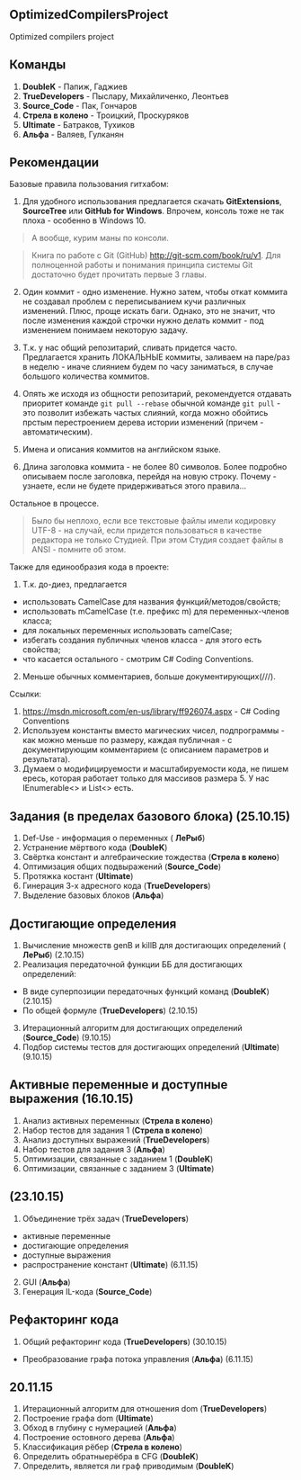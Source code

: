 ## OptimizedCompilersProject
Optimized compilers project

## Команды

1. __DoubleK__ - Папиж, Гаджиев
2. __TrueDevelopers__ - Пыслару, Михайличенко, Леонтьев
3. __Source_Code__ - Пак, Гончаров
4. __Стрела в колено__ - Троицкий, Проскуряков
5. __Ultimate__ - Батраков, Тухиков
6. __Альфа__ - Валяев, Гулканян


## Рекомендации
Базовые правила пользования гитхабом:

1. Для удобного использования предлагается скачать __GitExtensions__, __SourceTree__ или __GitHub for Windows__. Впрочем, консоль тоже не так плоха - особенно в Windows 10.

  > А вообще, курим маны по консоли.
  
  > Книга по работе с Git (GitHub) http://git-scm.com/book/ru/v1. Для полноценной работы и понимания принципа системы Git достаточно будет прочитать первые 3 главы.

2. Один коммит - одно изменение. Нужно затем, чтобы откат коммита не создавал проблем с переписыванием кучи различных изменений. Плюс, проще искать баги. Однако, это не значит, что после изменения каждой строчки нужно делать коммит - под изменением понимаем некоторую задачу.

3. Т.к. у нас общий репозитарий, сливать придется часто. Предлагается хранить ЛОКАЛЬНЫЕ коммиты, заливаем на паре/раз в неделю - иначе слиянием будем по часу заниматься, в случае большого количества коммитов.

4. Опять же исходя из общности репозитарий, рекомендуется отдавать приоритет команде `git pull --rebase` обычной команде `git pull` - это позволит избежать частых слияний, когда можно обойтись прстым перестроением дерева истории изменений (причем - автоматическим).

5. Имена и описания коммитов на английском языке.

6. Длина заголовка коммита - не более 80 символов. Более подробно описываем после заголовка, перейдя на новую строку. Почему - узнаете, если не будете придерживаться этого правила...

Остальное в процессе.

> Было бы неплохо, если все текстовые файлы имели кодировку UTF-8 - на случай, если придется пользоваться в качестве редактора не только Студией. При этом Студия создает файлы в ANSI - помните об этом.

Также для единообразия кода в проекте:

1. Т.к. до-диез, предлагается
  - использовать CamelCase для названия функций/методов/свойств;
  - использовать mCamelCase (т.е. префикс m) для переменных-членов класса;
  - для локальных переменных использовать camelCase;
  - избегать создания публичных членов класса - для этого есть свойства;
  - что касается остального - смотрим C# Coding Conventions.
2. Меньше обычных комментариев, больше документирующих(///).

Ссылки:
1. https://msdn.microsoft.com/en-us/library/ff926074.aspx - C# Coding Conventions
2. Используем константы вместо магических чисел, подпрограммы - как можно меньше по размеру, каждая публичная - с документирующим комментарием (с описанием параметров и результата).
3. Думаем о модифицируемости и масштабируемости кода, не пишем ересь, которая работает только для массивов размера 5. У нас IEnumerable<> и List<> есть.


## Задания (в пределах базового блока) (25.10.15)

1. Def-Use - информация о переменных ( __ЛеРыб__)
2. Устранение мёртвого кода (__DoubleK__)
3. Свёртка констант и алгебраические тождества (__Стрела в колено__)
4. Оптимизация общих подвыражений (__Source_Code__)
5. Протяжка костант (__Ultimate__)
6. Гинерация 3-х адресного кода (__TrueDevelopers__)
7. Выделение базовых блоков (__Альфа__)

## Достигающие определения

1. Вычисление множеств genB и killB для достигающих определений ( __ЛеРыб__) (2.10.15)
2. Реализация передаточной функции ББ для достигающих определений: 
  - В виде суперпозиции передаточных функций команд (__DoubleK__)  (2.10.15)
  - По общей формуле (__TrueDevelopers__)  (2.10.15)
3. Итерационный алгоритм для достигающих определений (__Source_Code__) (9.10.15)
4. Подбор системы тестов для достигающих определений (__Ultimate__) (9.10.15)

## Активные переменные и доступные выражения (16.10.15)

1. Анализ активных переменных (__Стрела в колено__)
2. Набор тестов для задания 1 (__Стрела в колено__)
3. Анализ доступных выражений (__TrueDevelopers__)
4. Набор тестов для задания 3 (__Альфа__)
5. Оптимизации, связанные с заданием 1 (__DoubleK__)
6. Оптимизации, связанные с заданием 3 (__Ultimate__)

## (23.10.15)

1. Объединение трёх задач (__TrueDevelopers__)
  - активные переменные
  - достигающие определения
  - доступные выражения
  - распространение констант (__Ultimate__) (6.11.15)
2. GUI (__Альфа__)
3. Генерация IL-кода (__Source_Code__)

## Рефакторинг кода

1. Общий рефакторинг кода (__TrueDevelopers__) (30.10.15)
  - Преобразование графа потока управления (__Альфа__) (6.11.15)

## 20.11.15

1. Итерационный алгоритм для отношения dom (__TrueDevelopers__)
2. Построение графа dom (__Ultimate__)
3. Обход в глубину с нумерацией (__Альфа__)
4. Построение остовного дерева (__Альфа__)
5. Классификация рёбер (__Стрела в колено__)
6. Определить обратныерёбра в CFG (__DoubleK__)
7. Определить, является ли граф приводимым (__DoubleK__)
